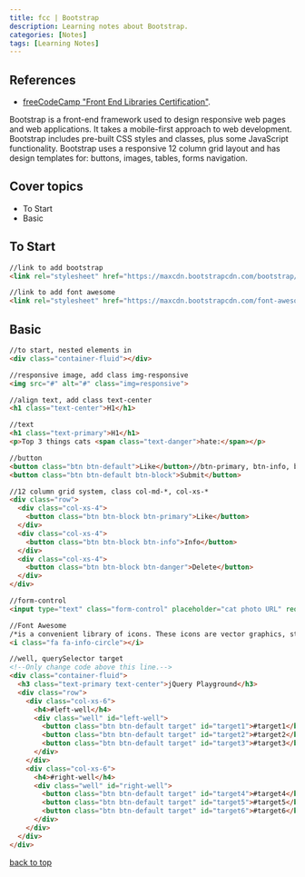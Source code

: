 ```yaml
---
title: fcc | Bootstrap
description: Learning notes about Bootstrap.
categories: [Notes] 
tags: [Learning Notes]
---
```


## References

- [freeCodeCamp "Front End Libraries Certification"](https://www.freecodecamp.org/).

Bootstrap is a front-end framework used to design responsive web pages and web applications. It takes a mobile-first approach to web development. Bootstrap includes pre-built CSS styles and classes, plus some JavaScript functionality. Bootstrap uses a responsive 12 column grid layout and has design templates for: buttons, images, tables, forms navigation.

## Cover topics

- To Start
- Basic

## To Start

```html
//link to add bootstrap
<link rel="stylesheet" href="https://maxcdn.bootstrapcdn.com/bootstrap/3.3.7/css/bootstrap.min.css" integrity="sha384-BVYiiSIFeK1dGmJRAkycuHAHRg32OmUcww7on3RYdg4Va+PmSTsz/K68vbdEjh4u" crossorigin="anonymous"/>

//link to add font awesome
<link rel="stylesheet" href="https://maxcdn.bootstrapcdn.com/font-awesome/4.5.0/css/font-awesome.min.css" integrity="sha384-XdYbMnZ/QjLh6iI4ogqCTaIjrFk87ip+ekIjefZch0Y+PvJ8CDYtEs1ipDmPorQ+" crossorigin="anonymous">
```

## Basic

```html
//to start, nested elements in
<div class="container-fluid"></div>

//responsive image, add class img-responsive
<img src="#" alt="#" class="img=responsive">

//align text, add class text-center
<h1 class="text-center">H1</h1>

//text
<h1 class="text-primary">H1</h1>
<p>Top 3 things cats <span class="text-danger">hate:</span></p>

//button
<button class="btn btn-default">Like</button>//btn-primary, btn-info, btn-danger
<button class="btn btn-default btn-block">Submit</button>

//12 column grid system, class col-md-*, col-xs-*
<div class="row">
  <div class="col-xs-4">
    <button class="btn btn-block btn-primary">Like</button>
  </div>
  <div class="col-xs-4">
    <button class="btn btn-block btn-info">Info</button>
  </div>
  <div class="col-xs-4">
    <button class="btn btn-block btn-danger">Delete</button>
  </div>
</div>

//form-control
<input type="text" class="form-control" placeholder="cat photo URL" required>

//Font Awesome
/*is a convenient library of icons. These icons are vector graphics, stored in the .svg file format.*/
<i class="fa fa-info-circle"></i>

//well, querySelector target
<!--Only change code above this line.-->
<div class="container-fluid">
  <h3 class="text-primary text-center">jQuery Playground</h3>
  <div class="row">
    <div class="col-xs-6">
      <h4>#left-well</h4>
      <div class="well" id="left-well">
        <button class="btn btn-default target" id="target1">#target1</button>
        <button class="btn btn-default target" id="target2">#target2</button>
        <button class="btn btn-default target" id="target3">#target3</button>
      </div>
    </div>
    <div class="col-xs-6">
      <h4>#right-well</h4>
      <div class="well" id="right-well">
        <button class="btn btn-default target" id="target4">#target4</button>
        <button class="btn btn-default target" id="target5">#target5</button>
        <button class="btn btn-default target" id="target6">#target6</button>
      </div>
    </div>
  </div>
</div>
```

[back to top](#cover-topics)
